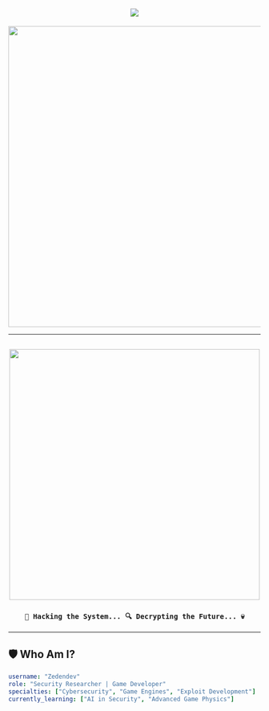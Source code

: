 <!-- 🟢 HACKER-STYLE HEADER WITH GLITCH EFFECT -->
<h1 align="center">
  <img src="https://readme-typing-svg.herokuapp.com?font=Orbitron&size=30&color=00FF00&center=true&vCenter=true&width=500&lines=Welcome+to+Zedendev's+Neon+Lab...;Security+Researcher+%7C+Game+Developer...;Decrypting+the+Matrix...;Crafting+Cyber+Realms...">
</h1>

<p align="center">
  <img src="https://media.tenor.com/aPLhRrUq9S4AAAAd/hacker-hack.gif" width="600">
</p>

---

<!-- 🔵 GLITCHY INTRO -->
<h2 align="center">
  <img src="https://raw.githubusercontent.com/MatheusSsouza/MatheusSsouza/main/.github/workflows/matrix.gif" width="500">
</h2>

<h3 align="center">
  <code>🚀 Hacking the System... 🔍 Decrypting the Future... 💀</code>
</h3>

---

## **🛡️ Who Am I?**
```yaml
username: "Zedendev"
role: "Security Researcher | Game Developer"
specialties: ["Cybersecurity", "Game Engines", "Exploit Development"]
currently_learning: ["AI in Security", "Advanced Game Physics"]
